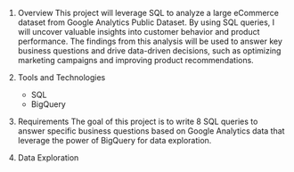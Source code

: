 1. Overview
   This project will leverage SQL to analyze a large eCommerce dataset from Google Analytics Public Dataset. By using SQL queries, I will uncover valuable insights into customer behavior and product performance. The findings from this analysis will be used to answer key business questions and drive data-driven decisions, such as optimizing marketing campaigns and improving product recommendations.

2. Tools and Technologies
   * SQL
   * BigQuery

3. Requirements
   The goal of this project is to write 8 SQL queries to answer specific business questions based on Google Analytics data that leverage the power of BigQuery for data exploration.

4. Data Exploration
   
